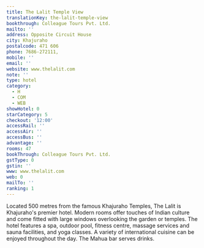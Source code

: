 ```yaml
---
title: The Lalit Temple View
translationKey: the-lalit-temple-view
bookthrough: Colleague Tours Pvt. Ltd.
mailto: ''
address: Opposite Circuit House
city: Khajuraho
postalcode: 471 606
phone: 7686-272111,
mobile: ''
email: ''
website: www.thelalit.com
note: ''
type: hotel
category:
  - H
  - COM
  - WEB
showHotel: 0
starCategory: 5
checkout: '12:00'
accessRail: ''
accessAir: ''
accessBus: ''
advantage: ''
rooms: 47
bookThrough: Colleague Tours Pvt. Ltd.
gstType: 0
gstin: ''
www: www.thelalit.com
web: 0
mailTo: ''
ranking: 1
---
```



















Located 500 metres from the famous Khajuraho Temples, The Lalit is Khajuraho's premier hotel. Modern rooms offer touches of Indian culture and come fitted with large windows overlooking the garden or temples. The hotel features a spa, outdoor pool, fitness centre, massage services and sauna facilities, and yoga classes. A variety of international cuisine can be enjoyed throughout the day. The Mahua bar serves drinks.